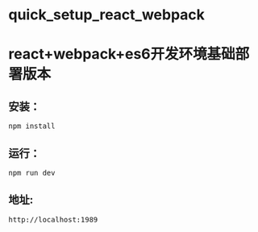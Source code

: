 # quick_setup_react_webpack
# react+webpack+es6开发环境基础部署版本

## 安装：
<pre>npm install</pre>
## 运行：
<pre>npm run dev</pre>
## 地址:
<pre>http://localhost:1989</pre>
